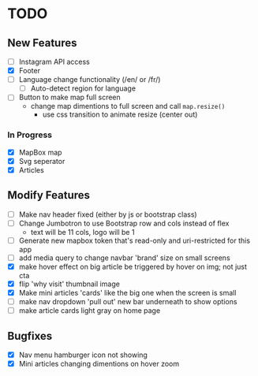 # TODO

## New Features

- [ ] Instagram API access
- [x] Footer
- [ ] Language change functionality (/en/ or /fr/)
  - [ ] Auto-detect region for language
- [ ] Button to make map full screen
  - change map dimentions to full screen and call `map.resize()`
    - use css transition to animate resize (center out)

### In Progress

- [x] MapBox map
- [x] Svg seperator
- [x] Articles

## Modify Features

- [ ] Make nav header fixed (either by js or bootstrap class)
- [ ] Change Jumbotron to use Bootstrap row and cols instead of flex
  - text will be 11 cols, logo will be 1
- [ ] Generate new mapbox token that's read-only and uri-restricted for this app
- [ ] add media query to change navbar 'brand' size on small screens
- [x] make hover effect on big article be triggered by hover on img; not just cta
- [x] flip 'why visit' thumbnail image
- [x] Make mini articles 'cards' like the big one when the screen is small
- [ ] make nav dropdown 'pull out' new bar underneath to show options
- [ ] make article cards light gray on home page

## Bugfixes

- [x] Nav menu hamburger icon not showing
- [x] Mini articles changing dimentions on hover zoom
